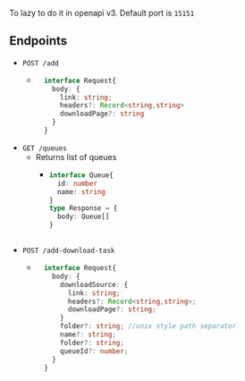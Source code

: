 To lazy to do it in openapi v3.
Default port is `15151`

## Endpoints

- `POST /add`
  - ```ts
      interface Request{
        body: {
          link: string;
          headers?: Record<string,string>
          downloadPage?: string
        }
      }
    ```
- `GET /queues`
  - Returns list of queues
    - ```ts
      interface Queue{
        id: number
        name: string
      }
      type Response = {
        body: Queue[]
      }
    ```
- `POST /add-download-task`
  - ```ts
      interface Request{
        body: {
          downloadSource: {
            link: string;
            headers?: Record<string,string>;
            downloadPage?: string;
          }
          folder?: string; //unix style path separator
          name?: string;
          folder?: string;
          queueId?: number;
        }
      }
    ```